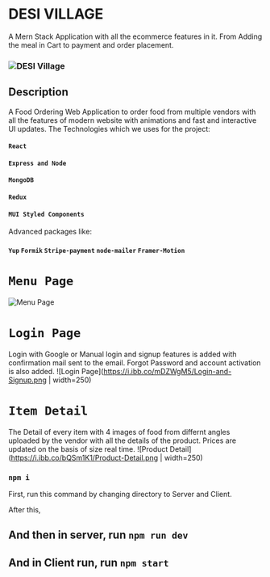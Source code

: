 # DESI VILLAGE
A Mern Stack Application with all the ecommerce features in it.
From Adding the meal in Cart to payment and order placement.
### ![DESI Village](https://i.ibb.co/Tk8gRwx/Desi-Village.png)
## Description
A Food Ordering Web Application to order food from multiple vendors with all the features of modern website with animations and fast and interactive UI updates.
The Technologies which we uses for the project:
#### `React`
#### `Express and Node`
#### `MongoDB`
#### `Redux`
#### `MUI Styled Components`
Advanced packages like:
#### `Yup` `Formik` `Stripe-payment` `node-mailer` `Framer-Motion`
# `Menu Page`
![Menu Page](https://i.ibb.co/vQF4S8v/Menu-Desi-Village.png)
# `Login Page`
Login with Google or Manual login and signup features is added with confirmation mail sent to the email.
Forgot Password and account activation is also added.
![Login Page](https://i.ibb.co/mDZWgM5/Login-and-Signup.png | width=250)
# `Item Detail`
The Detail of every item with 4 images of food from differnt angles uploaded by the vendor with all the details of the product.
Prices are updated on the basis of size real time.
![Product Detail](https://i.ibb.co/bQSm1K1/Product-Detail.png | width=250)




### `npm i`
First, run this command by changing directory to Server and Client. 

After this,
## And then in server, run `npm run dev `
## And in Client run, run `npm start`
